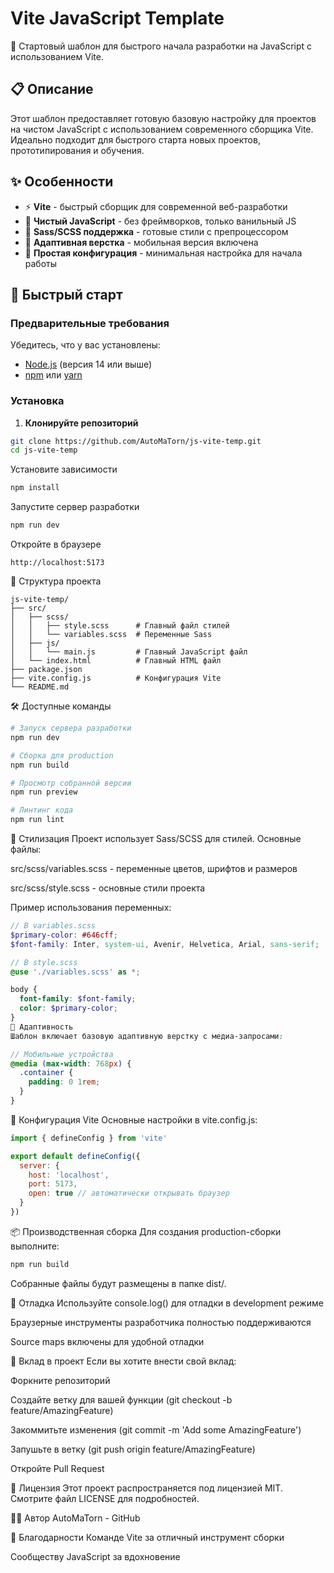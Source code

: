 # Vite JavaScript Template

🚀 Стартовый шаблон для быстрого начала разработки на JavaScript с использованием Vite.

## 📋 Описание

Этот шаблон предоставляет готовую базовую настройку для проектов на чистом JavaScript с использованием современного сборщика Vite. Идеально подходит для быстрого старта новых проектов, прототипирования и обучения.

## ✨ Особенности

- ⚡ **Vite** - быстрый сборщик для современной веб-разработки
- 🎯 **Чистый JavaScript** - без фреймворков, только ванильный JS
- 🎨 **Sass/SCSS поддержка** - готовые стили с препроцессором
- 📱 **Адаптивная верстка** - мобильная версия включена
- 🔧 **Простая конфигурация** - минимальная настройка для начала работы

## 🚀 Быстрый старт

### Предварительные требования

Убедитесь, что у вас установлены:
- [Node.js](https://nodejs.org/) (версия 14 или выше)
- [npm](https://www.npmjs.com/) или [yarn](https://yarnpkg.com/)

### Установка

1. **Клонируйте репозиторий**
```bash
git clone https://github.com/AutoMaTorn/js-vite-temp.git
cd js-vite-temp
```
Установите зависимости

```bash
npm install
```
Запустите сервер разработки

```bash
npm run dev
```
Откройте в браузере

```text
http://localhost:5173
```
📁 Структура проекта
```text
js-vite-temp/
├── src/
│   ├── scss/
│   │   ├── style.scss      # Главный файл стилей
│   │   └── variables.scss  # Переменные Sass
│   ├── js/
│   │   └── main.js         # Главный JavaScript файл
│   └── index.html          # Главный HTML файл
├── package.json
├── vite.config.js          # Конфигурация Vite
└── README.md
```

🛠 Доступные команды
```bash
# Запуск сервера разработки
npm run dev

# Сборка для production
npm run build

# Просмотр собранной версии
npm run preview

# Линтинг кода
npm run lint
```

🎨 Стилизация
Проект использует Sass/SCSS для стилей. Основные файлы:

src/scss/variables.scss - переменные цветов, шрифтов и размеров

src/scss/style.scss - основные стили проекта

Пример использования переменных:

```scss
// В variables.scss
$primary-color: #646cff;
$font-family: Inter, system-ui, Avenir, Helvetica, Arial, sans-serif;

// В style.scss
@use './variables.scss' as *;

body {
  font-family: $font-family;
  color: $primary-color;
}
📱 Адаптивность
Шаблон включает базовую адаптивную верстку с медиа-запросами:
```

```scss
// Мобильные устройства
@media (max-width: 768px) {
  .container {
    padding: 0 1rem;
  }
}
```

🔧 Конфигурация Vite
Основные настройки в vite.config.js:


```javascript
import { defineConfig } from 'vite'

export default defineConfig({
  server: {
    host: 'localhost',
    port: 5173,
    open: true // автоматически открывать браузер
  }
})
```

📦 Производственная сборка
Для создания production-сборки выполните:

```bash
npm run build
```
Собранные файлы будут размещены в папке dist/.

🐛 Отладка
Используйте console.log() для отладки в development режиме

Браузерные инструменты разработчика полностью поддерживаются

Source maps включены для удобной отладки

🤝 Вклад в проект
Если вы хотите внести свой вклад:

Форкните репозиторий

Создайте ветку для вашей функции (git checkout -b feature/AmazingFeature)

Закоммитьте изменения (git commit -m 'Add some AmazingFeature')

Запушьте в ветку (git push origin feature/AmazingFeature)

Откройте Pull Request

📄 Лицензия
Этот проект распространяется под лицензией MIT. Смотрите файл LICENSE для подробностей.

👨‍💻 Автор
AutoMaTorn - GitHub

🙏 Благодарности
Команде Vite за отличный инструмент сборки

Сообществу JavaScript за вдохновение

